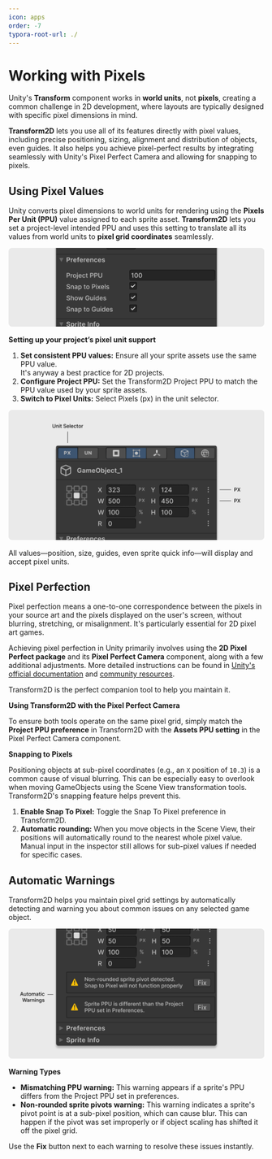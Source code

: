```yaml
---
icon: apps
order: -7
typora-root-url: ./
---
```


# Working with Pixels

Unity's **Transform** component works in **world units**, not **pixels**, creating a common challenge in 2D development, where layouts are typically designed with specific pixel dimensions in mind.

**Transform2D** lets you use all of its features directly with pixel values, including precise positioning, sizing, alignment and distribution of objects, even guides. It also helps you achieve pixel-perfect results by integrating seamlessly with Unity's Pixel Perfect Camera and allowing for snapping to pixels.

## Using Pixel Values

Unity converts pixel dimensions to world units for rendering using the **Pixels Per Unit (PPU)** value assigned to each sprite asset. **Transform2D** lets you set a project-level intended PPU and uses this setting to translate all its values from world units to **pixel grid coordinates** seamlessly.

![](/static/7.1_Pixel_Preferences.png)

**Setting up your project’s pixel unit support**

1. **Set consistent PPU values:** Ensure all your sprite assets use the same PPU value.<br>It's anyway a best practice for 2D projects.
2. **Configure Project PPU:** Set the Transform2D Project PPU to match the PPU value used by your sprite assets.
3. **Switch to Pixel Units:** Select Pixels (px) in the unit selector.

![](/static/7.2_Pixel_Units.png)

All values—position, size, guides, even sprite quick info—will display and accept pixel units.

## Pixel Perfection

Pixel perfection means a one-to-one correspondence between the pixels in your source art and the pixels displayed on the user's screen, without blurring, stretching, or misalignment. It's particularly essential for 2D pixel art games.

Achieving pixel perfection in Unity primarily involves using the **2D Pixel Perfect package** and its **Pixel Perfect Camera** component, along with a few additional adjustments. More detailed instructions can be found in [Unity's official documentation](https://docs.unity3d.com/Packages/com.unity.2d.pixel-perfect@1.0/manual/index.html) and [community resources](https://www.youtube.com/watch?v=5jbgT25fc-0).

Transform2D is the perfect companion tool to help you maintain it.

**Using Transform2D with the Pixel Perfect Camera**

To ensure both tools operate on the same pixel grid, simply match the **Project PPU preference** in Transform2D with the **Assets PPU setting** in the Pixel Perfect Camera component.

**Snapping to Pixels**

Positioning objects at sub-pixel coordinates (e.g., an `X` position of `10.3`) is a common cause of visual blurring. This can be especially easy to overlook when moving GameObjects using the Scene View transformation tools. Transform2D's snapping feature helps prevent this.

1. **Enable Snap To Pixel:** Toggle the Snap To Pixel preference in Transform2D.
2. **Automatic rounding:** When you move objects in the Scene View, their positions will automatically round to the nearest whole pixel value. Manual input in the inspector still allows for sub-pixel values if needed for specific cases.

## Automatic Warnings

Transform2D helps you maintain pixel grid settings by automatically detecting and warning you about common issues on any selected game object.

![](/static/7.3_Pixel_Warnings.png)

**Warning Types**

- **Mismatching PPU warning:** This warning appears if a sprite's PPU differs from the Project PPU set in preferences.
- **Non-rounded sprite pivots warning:** This warning indicates a sprite's pivot point is at a sub-pixel position, which can cause blur. This can happen if the pivot was set improperly or if object scaling has shifted it off the pixel grid.

Use the **Fix** button next to each warning to resolve these issues instantly.